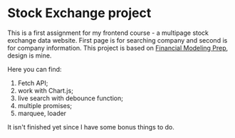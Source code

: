 # Stock Exchange project

This is a first assignment for my frontend course - a multipage stock exchange data website. First page is for searching company and second is for company information.
This project is based on [Financial Modeling Prep](https://site.financialmodelingprep.com/), design is mine.

Here you can find:

1. Fetch API;
2. work with Chart.js;
3. live search with debounce function;
4. multiple promises;
5. marquee, loader

It isn't finished yet since I have some bonus things to do.

